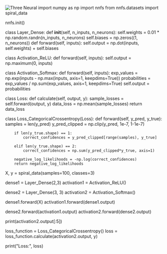 ![Three Neural](https://dagshub.com/vaasu2002/DeepLearning/raw/cef9ce8090ff467d16406cc28e1a69fe9a8c1eaa/Three%20Neural.PNG)
import numpy as np 
import nnfs
from nnfs.datasets import spiral_data


nnfs.init()

class Layer_Dense:
    def __init__(self, n_inputs, n_neurons):
        self.weights = 0.01 * np.random.randn(n_inputs, n_neurons)
        self.biases = np.zeros((1, n_neurons))
    def forward(self, inputs):
        self.output = np.dot(inputs, self.weights) + self.biases


class Activation_ReLU:
    def forward(self, inputs):
        self.output = np.maximum(0, inputs)

class Activation_Softmax:
    def forward(self, inputs):
        exp_values = np.exp(inputs - np.max(inputs, axis=1, keepdims=True))
        probabilities = exp_values / np.sum(exp_values, axis=1, keepdims=True)
        self.output = probabilities

class Loss:
    def calculate(self, output, y):
        sample_losses = self.forward(output, y)
        data_loss = np.mean(sample_losses)
        return data_loss

class Loss_CategoricalCrossentropy(Loss):
    def forward(self, y_pred, y_true):
        samples = len(y_pred)
        y_pred_clipped = np.clip(y_pred, 1e-7, 1-1e-7)

        if len(y_true.shape) == 1:
            correct_confidences = y_pred_clipped[range(samples), y_true]

        elif len(y_true.shape) == 2:
            correct_confidences = np.sum(y_pred_clipped*y_true, axis=1)

        negative_log_likelihoods = -np.log(correct_confidences)
        return negative_log_likelihoods




X, y = spiral_data(samples=100, classes=3)

dense1 = Layer_Dense(2,3)
activation1 = Activation_ReLU()

dense2 = Layer_Dense(3, 3)
activation2 = Activation_Softmax()

dense1.forward(X)
activation1.forward(dense1.output)

dense2.forward(activation1.output)
activation2.forward(dense2.output)

print(activation2.output[:5])

loss_function = Loss_CategoricalCrossentropy()
loss = loss_function.calculate(activation2.output, y)

print("Loss:", loss)
